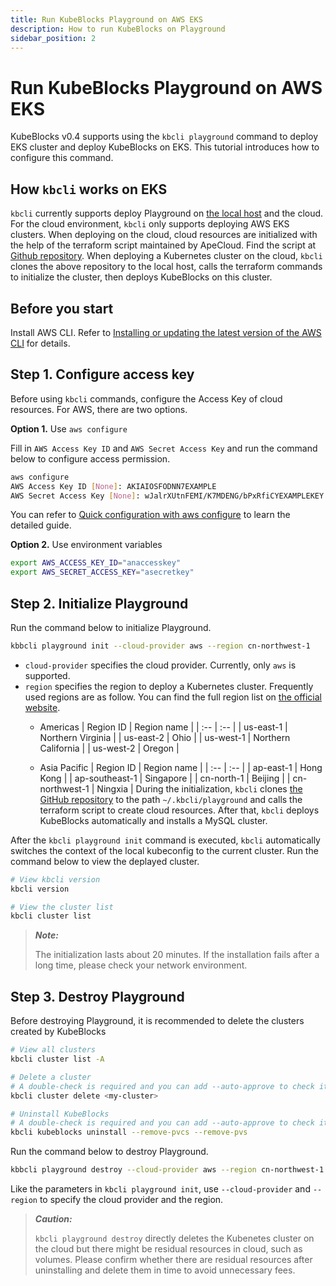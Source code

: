 ```yaml
---
title: Run KubeBlocks Playground on AWS EKS
description: How to run KubeBlocks on Playground
sidebar_position: 2
---
```


# Run KubeBlocks Playground on AWS EKS

KubeBlocks v0.4 supports using the `kbcli playground` command to deploy EKS cluster and deploy KubeBlocks on EKS. This tutorial introduces how to configure this command.

## How `kbcli` works on EKS

`kbcli` currently supports deploy Playground on [the local host](./run-kubeblocks-playground-on-localhost.md) and the cloud. For the cloud environment, `kbcli` only supports deploying AWS EKS clusters. When deploying on the cloud, cloud resources are initialized with the help of the terraform script maintained by ApeCloud. Find the script at [Github repository](https://github.com/apecloud/cloud-provider).
When deploying a Kubernetes cluster on the cloud, `kbcli` clones the above repository to the local host, calls the terraform commands to initialize the cluster, then deploys KubeBlocks on this cluster.

## Before you start

Install AWS CLI. Refer to [Installing or updating the latest version of the AWS CLI](https://docs.aws.amazon.com/cli/latest/userguide/getting-started-install.html) for details.

## Step 1. Configure access key

Before using `kbcli` commands, configure the Access Key of cloud resources.
For AWS, there are two options.

**Option 1.** Use `aws configure`

Fill in `AWS Access Key ID` and `AWS Secret Access Key` and run the command below to configure access permission.

```bash
aws configure
AWS Access Key ID [None]: AKIAIOSFODNN7EXAMPLE
AWS Secret Access Key [None]: wJalrXUtnFEMI/K7MDENG/bPxRfiCYEXAMPLEKEY
```

You can refer to [Quick configuration with aws configure](https://docs.aws.amazon.com/cli/latest/userguide/cli-configure-quickstart.html#cli-configure-quickstart-config) to learn the detailed guide.

**Option 2.** Use environment variables

```bash
export AWS_ACCESS_KEY_ID="anaccesskey"
export AWS_SECRET_ACCESS_KEY="asecretkey"
```

## Step 2. Initialize Playground

Run the command below to initialize Playground.

```bash
kbbcli playground init --cloud-provider aws --region cn-northwest-1
```

* `cloud-provider` specifies the cloud provider. Currently, only `aws` is supported.
* `region` specifies the region to deploy a Kubernetes cluster.
   Frequently used regions are as follow. You can find the full region list on [the official website](https://aws.amazon.com/about-aws/global-infrastructure/regional-product-services/?nc1=h_ls).
  * Americas
     | Region ID  | Region name         |
     | :--        | :--                 |
     | us-east-1  | Northern Virginia   |
     | us-east-2  | Ohio                |
     | us-west-1  | Northern California |
     | us-west-2  | Oregon              |

  * Asia Pacific
     | Region ID         | Region name |
     | :--               | :--         |
     | ap-east-1         | Hong Kong   |
     | ap-southeast-1    | Singapore   |
     | cn-north-1        | Beijing     |
     | cn-northwest-1    | Ningxia     |
During the initialization, `kbcli` clones [the GitHub repository](https://github.com/apecloud/cloud-provider) to the path `~/.kbcli/playground` and calls the terraform script to create cloud resources. After that, `kbcli` deploys KubeBlocks automatically and installs a MySQL cluster.

After the `kbcli playground init` command is executed, `kbcli` automatically switches the context of the local kubeconfig to the current cluster. Run the command below to view the deplayed cluster.

```bash
# View kbcli version
kbcli version

# View the cluster list
kbcli cluster list
```

> ***Note:***
>
> The initialization lasts about 20 minutes. If the installation fails after a long time, please check your network environment.

## Step 3. Destroy Playground

Before destroying Playground, it is recommended to delete the clusters created by KubeBlocks

```bash
# View all clusters
kbcli cluster list -A

# Delete a cluster
# A double-check is required and you can add --auto-approve to check it automatically
kbcli cluster delete <my-cluster>

# Uninstall KubeBlocks
# A double-check is required and you can add --auto-approve to check it automatically
kbcli kubeblocks uninstall --remove-pvcs --remove-pvs
```

Run the command below to destroy Playground.

```bash
kbbcli playground destroy --cloud-provider aws --region cn-northwest-1
```

Like the parameters in `kbcli playground init`, use `--cloud-provider` and `--region` to specify the cloud provider and the region.

> ***Caution:***
>
> `kbcli playground destroy` directly deletes the Kubenetes cluster on the cloud but there might be residual resources in cloud, such as volumes. Please confirm whether there are residual resources after uninstalling and delete them in time to avoid unnecessary fees.
